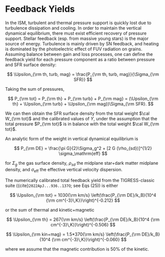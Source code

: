 # Feedback Yields

In the ISM, turbulent and thermal pressure support is quickly lost due to turbulence dissipation and cooling.
In order to maintain the vertical dynamical equilibrium, there must exist efficient recovery of pressure support.
Stellar feedback (esp. from massive young stars) is the major source of energy.
Turbulence is mainly driven by SN feedback, and heating is dominated by the photoelectric effect of FUV radiation on grains.
Assuming balance between gain and loss processes, one can define the feedback yield for each pressure component as a ratio between pressure and SFR surface density:

$$
  \Upsilon_{\rm th, turb, mag} = \frac{P_{\rm th, turb, mag}}{\Sigma_{\rm SFR}}
$$

Taking the sum of pressures,

$$
  P_{\rm tot} = P_{\rm th} + P_{\rm turb} + P_{\rm mag} =  (\Upsilon_{\rm th} + \Upsilon_{\rm turb} + \Upsilon_{\rm mag})\Sigma_{\rm SFR}.
$$

We can then obtain the SFR surface density from the total weight $\cal W_{\rm tot}$ and the calibrated values of $\Upsilon$, under the assumption
that the total pressure $P_{\rm tot}$ is in balance with the total weight $\cal W_{\rm tot}$.

An analytic form of the weight in vertical dynamical equilibrium is

$$
P_{\rm DE} = \frac{\pi G}{2}\Sigma_g^2 + [2 G (\rho_{sd})]^{1/2} \sigma_\mathrm{eff}
$$

for $\Sigma_g$ the gas surface density, $\rho_{sd}$ the midplane star+dark matter midplane density, and  $\sigma_\mathrm{eff}$ the effective vertical
velocity dispersion.

The numerically calibrated total feedback yield from the TIGRESS-classic suite ({cite}`2022ApJ...936..137O`; see Eqs (25)) is either

$$
  \Upsilon_{\rm tot} = 1030{\rm km/s} \left(\frac{P_{\rm DE}/k_B}{10^4 {\rm cm^{-3}\,K}}\right)^{-0.212}
$$

or the sum of thermal and kinetic+magnetic

$$
  \Upsilon_{\rm th} = 267{\rm km/s} \left(\frac{P_{\rm DE}/k_B}{10^4 {\rm cm^{-3}\,K}}\right)^{-0.506}
$$

$$
  \Upsilon_{\rm kin+mag} = 1.5*370{\rm km/s} \left(\frac{P_{\rm DE}/k_B}{10^4 {\rm cm^{-3}\,K}}\right)^{-0.060}
$$

where we assume that the magnetic contribution is 50\% of the kinetic.

